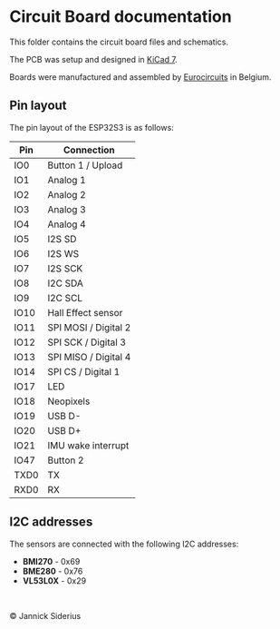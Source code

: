 # Circuit Board documentation

This folder contains the circuit board files and schematics.

The PCB was setup and designed in [KiCad 7](https://www.kicad.org/).

Boards were manufactured and assembled by [Eurocircuits](https://www.eurocircuits.com/) in Belgium.

## Pin layout

The pin layout of the ESP32S3 is as follows:

| Pin | Connection |
|---|---|
| IO0 | Button 1 / Upload |
| IO1 | Analog 1 |
| IO2 | Analog 2 |
| IO3 | Analog 3 |
| IO4 | Analog 4 |
| IO5 | I2S SD |
| IO6 | I2S WS |
| IO7 | I2S SCK|
| IO8 | I2C SDA |
| IO9 | I2C SCL |
| IO10 | Hall Effect sensor |
| IO11 | SPI MOSI / Digital 2 |
| IO12 | SPI SCK / Digital 3 |
| IO13 | SPI MISO / Digital 4 |
| IO14 | SPI CS / Digital 1 |
| IO17 | LED |
| IO18 | Neopixels |
| IO19 | USB D- |
| IO20 | USB D+ |
| IO21 | IMU wake interrupt |
| IO47 | Button 2 |
| TXD0 | TX |
| RXD0 | RX |

## I2C addresses

The sensors are connected with the following I2C addresses:

- **BMI270** - 0x69
- **BME280** - 0x76
- **VL53L0X** - 0x29

<br>

&copy; Jannick Siderius
